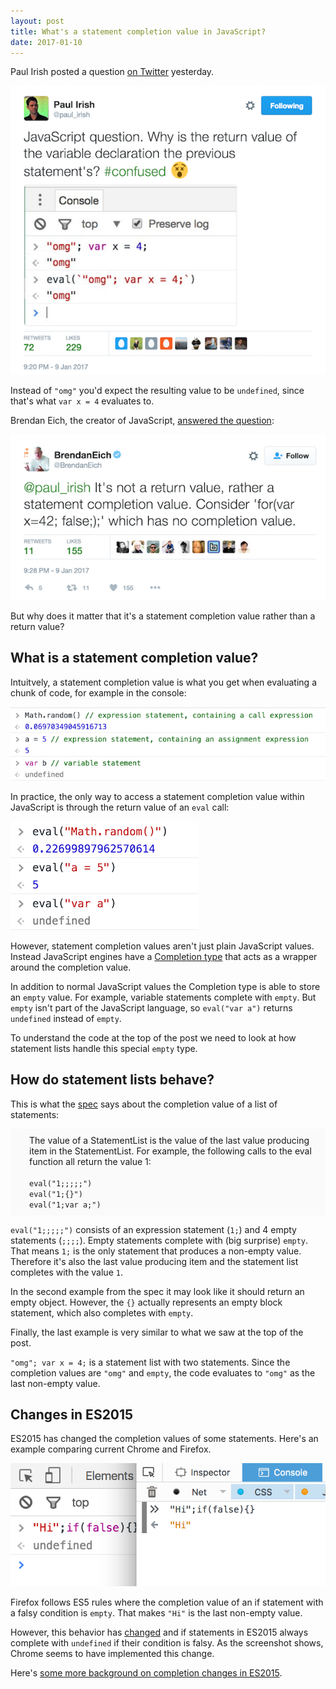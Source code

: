 ```yaml
---
layout: post
title: What's a statement completion value in JavaScript?
date: 2017-01-10
---
```


Paul Irish posted a question [on Twitter](https://twitter.com/paul_irish/status/818568243350630401) yesterday.

![](/img/blog/statement-completion-value/paul-irish-tweet.png)

Instead of `"omg"` you'd expect the resulting value to be `undefined`, since that's what `var x = 4` evaluates to.

Brendan Eich, the creator of JavaScript, [answered the question](https://twitter.com/BrendanEich/status/818570098998800388):

![](/img/blog/statement-completion-value/brendan-eich-tweet.png)

But why does it matter that it's a statement completion value rather than a return value?

## What is a statement completion value?

Intuitvely, a statement completion value is what you get when evaluating a chunk of code, for example in the console:

![](/img/blog/statement-completion-value/statement-completion-values-in-the-console.png)

In practice, the only way to access a statement completion value within JavaScript is through the return value of an `eval` call:

![](/img/blog/statement-completion-value/eval.png)

However, statement completion values aren't just plain JavaScript values. Instead JavaScript engines have a [Completion type](http://www.ecma-international.org/ecma-262/6.0/#sec-completion-record-specification-type) that acts as a wrapper around the completion value.

In addition to normal JavaScript values the Completion type is able to store an `empty` value. For example, variable statements complete with `empty`. But `empty` isn't part of the JavaScript language, so `eval("var a")` returns `undefined` instead of `empty`.

To understand the code at the top of the post we need to look at how statement lists handle this special `empty` type.

## How do statement lists behave?

This is what the [spec](http://www.ecma-international.org/ecma-262/6.0/#sec-block-runtime-semantics-evaluation) says about the completion value of a list of statements:

<p style="background: #fafafa; padding: 10px;padding-left: 30px;">
The value of a StatementList is the value of the last value producing item in the StatementList. For example, the following calls to the eval function all return the value 1:<br><br>
<code>eval("1;;;;;")</code><br>
<code>eval("1;{}")</code><br>
<code>eval("1;var a;")</code>
</p>

`eval("1;;;;;")` consists of an expression statement (`1;`) and 4 empty statements (`;;;;`). Empty statements complete with (big surprise) `empty`. That means `1;` is the only statement that produces a non-empty value. Therefore it's also the last value producing item and the statement list completes with the value `1`.

In the second example from the spec it may look like it should return an empty object. However, the `{}` actually represents an empty block statement, which also completes with `empty`.

Finally, the last example is very similar to what we saw at the top of the post.

`"omg"; var x = 4;` is a statement list with two statements. Since the completion values are `"omg"` and `empty`, the code evaluates to `"omg"` as the last non-empty value.

## Changes in ES2015

ES2015 has changed the completion values of some statements. Here's an example comparing current Chrome and Firefox.

![](/img/blog/statement-completion-value/es2015-chrome-firefox.png)

Firefox follows ES5 rules where the completion value of an if statement with a falsy condition is `empty`. That makes `"Hi"` is the last non-empty value.

However, this behavior has [changed](http://www.ecma-international.org/ecma-262/6.0/#sec-if-statement-runtime-semantics-evaluation) and if statements in ES2015 always complete with `undefined` if their condition is falsy. As the screenshot shows, Chrome seems to have implemented this change.

Here's [some more background on completion changes in ES2015](http://wiki.ecmascript.org/doku.php?id=harmony:completion_reform).